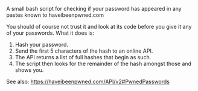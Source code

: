 A small bash script for checking if your password has appeared in any pastes known to haveibeenpwned.com

You should of course not trust it and look at its code before you give it any of your passwords.  What it does is:
1) Hash your password.
2) Send the first 5 characters of the hash to an online API.
3) The API returns a list of full hashes that begin as such.
4) The script then looks for the remainder of the hash amongst those and shows you.

See also: https://haveibeenpwned.com/API/v2#PwnedPasswords
